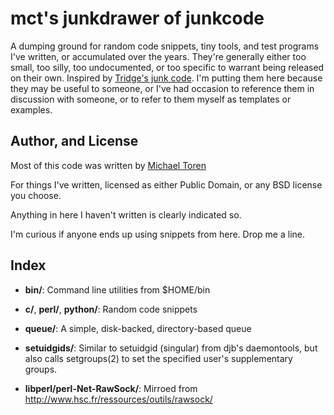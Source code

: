 # mct's junkdrawer of junkcode

A dumping ground for random code snippets, tiny tools, and test programs I've
written, or accumulated over the years.  They're generally either too small,
too silly, too undocumented, or too specific to warrant being released on their
own.  Inspired by [Tridge's junk code](https://www.samba.org/junkcode/).  I'm
putting them here because they may be useful to someone, or I've had occasion
to reference them in discussion with someone, or to refer to them myself as
templates or examples.

## Author, and License

Most of this code was written by [Michael Toren](http://github.com/mct)

For things I've written, licensed as either Public Domain, or any BSD license
you choose.

Anything in here I haven't written is clearly indicated so.

I'm curious if anyone ends up using snippets from here.  Drop me a line.

## Index

* **bin/**:  Command line utilities from $HOME/bin

* **c/**, **perl/**, **python/**: Random code snippets

* **queue/**: A simple, disk-backed, directory-based queue

* **setuidgids/**: Similar to setuidgid (singular) from djb's daemontools, but
   also calls setgroups(2) to set the specified user's supplementary groups.

* **libperl/perl-Net-RawSock/**:  Mirroed from http://www.hsc.fr/ressources/outils/rawsock/
